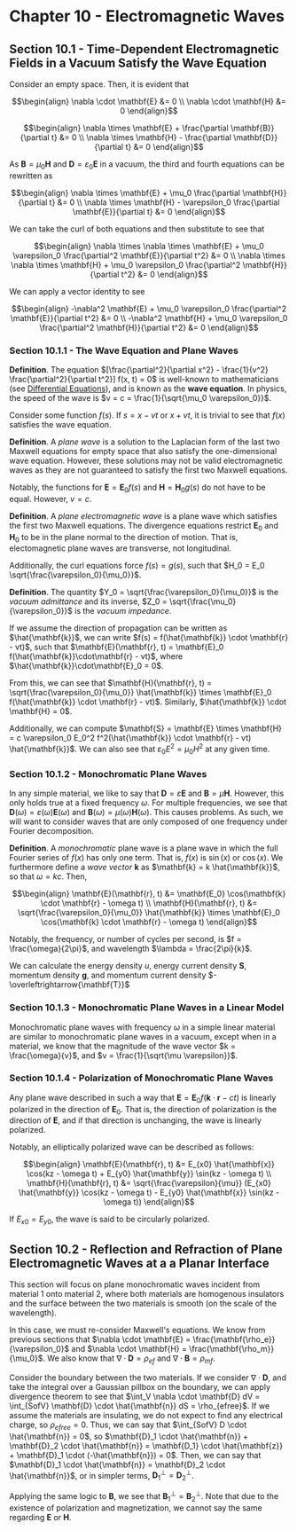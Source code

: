 # Chapter 10 - Electromagnetic Waves

## Section 10.1 - Time-Dependent Electromagnetic Fields in a Vacuum Satisfy the Wave Equation

Consider an empty space. Then, it is evident that

$$\begin{align}
    \nabla \cdot \mathbf{E} &= 0 \\
    \nabla \cdot \mathbf{H} &= 0
\end{align}$$

$$\begin{align}
\nabla \times \mathbf{E} + \frac{\partial \mathbf{B}}{\partial t} &= 0 \\
\nabla \times \mathbf{H} - \frac{\partial \mathbf{D}}{\partial t} &= 0
\end{align}$$

As $\mathbf{B} = \mu_0 \mathbf{H}$ and $\mathbf{D} = \varepsilon_0 \mathbf{E}$ in a vacuum, the third and fourth equations can be rewritten as

$$\begin{align}
\nabla \times \mathbf{E} + \mu_0 \frac{\partial \mathbf{H}}{\partial t} &= 0 \\
\nabla \times \mathbf{H} - \varepsilon_0 \frac{\partial \mathbf{E}}{\partial t} &= 0
\end{align}$$

We can take the curl of both equations and then substitute to see that

$$\begin{align}
\nabla \times \nabla \times \mathbf{E} + \mu_0 \varepsilon_0 \frac{\partial^2 \mathbf{E}}{\partial t^2} &= 0 \\
\nabla \times \nabla \times \mathbf{H} + \mu_0 \varepsilon_0 \frac{\partial^2 \mathbf{H}}{\partial t^2} &= 0
\end{align}$$

We can apply a vector identity to see

$$\begin{align}
-\nabla^2 \mathbf{E} + \mu_0 \varepsilon_0 \frac{\partial^2 \mathbf{E}}{\partial t^2} &= 0 \\
-\nabla^2 \mathbf{H} + \mu_0 \varepsilon_0 \frac{\partial^2 \mathbf{H}}{\partial t^2} &= 0
\end{align}$$

### Section 10.1.1 - The Wave Equation and Plane Waves

**Definition**. The equation $[\frac{\partial^2}{\partial x^2} - \frac{1}{v^2} \frac{\partial^2}{\partial t^2}] f(x, t) = 0$ is well-known to mathematicians (see [Differential Equations](../../todo.md)), and is known as the **wave equation**. In physics, the speed of the wave is $v = c = \frac{1}{\sqrt{\mu_0 \varepsilon_0}}$.

Consider some function $f(s)$. If $s = x - vt$ or $x + vt$, it is trivial to see that $f(x)$ satisfies the wave equation.

**Definition**. A *plane wave* is a solution to the Laplacian form of the last two Maxwell equations for empty space that also satisfy the one-dimensional wave equation. However, these solutions may not be valid electromagnetic waves as they are not guaranteed to satisfy the first two Maxwell equations.

Notably, the functions for $\mathbf{E} = \mathbf{E}_0 f(s)$ and $\mathbf{H} = \mathbf{H}_0 g(s)$ do not have to be equal. However, $v = c$.

**Definition**. A *plane electromagnetic wave* is a plane wave which satisfies the first two Maxwell equations. The divergence equations restrict $\mathbf{E}_0$ and $\mathbf{H}_0$ to be in the plane normal to the direction of motion. That is, electomagnetic plane waves are transverse, not longitudinal.

Additionally, the curl equations force $f(s) = g(s)$, such that $H_0 = E_0 \sqrt{\frac{\varepsilon_0}{\mu_0}}$.

**Definition**. The quantity $Y_0 = \sqrt{\frac{\varepsilon_0}{\mu_0}}$ is the *vacuum admittance* and its inverse, $Z_0 = \sqrt{\frac{\mu_0}{\varepsilon_0}}$ is the *vacuum impedance*.

If we assume the direction of propagation can be written as $\hat{\mathbf{k}}$, we can write $f(s) = f(\hat{\mathbf{k}} \cdot \mathbf{r} - vt)$, such that $\mathbf{E}(\mathbf{r}, t) = \mathbf{E}_0 f(\hat{\mathbf{k}}\cdot\mathbf{r} - vt)$, where $\hat{\mathbf{k}}\cdot\mathbf{E}_0 = 0$.

From this, we can see that $\mathbf{H}(\mathbf{r}, t) = \sqrt{\frac{\varepsilon_0}{\mu_0}} \hat{\mathbf{k}} \times \mathbf{E}_0 f(\hat{\mathbf{k}} \cdot \mathbf{r} - vt)$. Similarly, $\hat{\mathbf{k}} \cdot \mathbf{H} = 0$.

Additionally, we can compute $\mathbf{S} = \mathbf{E} \times \mathbf{H} = c \varepsilon_0 E_0^2 f^2(\hat{\mathbf{k}} \cdot \mathbf{r} - vt) \hat{\mathbf{k}}$. We can also see that $\varepsilon_0 E^2 = \mu_0 H^2$ at any given time.

### Section 10.1.2 - Monochromatic Plane Waves

In any simple material, we like to say that $\mathbf{D} = \varepsilon \mathbf{E}$ and $\mathbf{B} = \mu \mathbf{H}$. However, this only holds true at a fixed frequency $\omega$. For multiple frequencies, we see that $\mathbf{D}(\omega) = \varepsilon(\omega)\mathbf{E}(\omega)$ and $\mathbf{B}(\omega) = \mu(\omega)\mathbf{H}(\omega)$. This causes problems. As such, we will want to consider waves that are only composed of one frequency under Fourier decomposition.

**Definition**. A *monochromatic* plane wave is a plane wave in which the full Fourier series of $f(x)$ has only one term. That is, $f(x)$ is $\sin(x)$ or $\cos(x)$. We furthermore define a *wave vector* $\mathbf{k}$ as $\mathbf{k} = k \hat{\mathbf{k}}$, so that $\omega = kc$. Then,

$$\begin{align}
\mathbf{E}(\mathbf{r}, t) &= \mathbf{E_0} \cos(\mathbf{k} \cdot \mathbf{r} - \omega t) \\
\mathbf{H}(\mathbf{r}, t) &= \sqrt{\frac{\varepsilon_0}{\mu_0}} \hat{\mathbf{k}} \times \mathbf{E}_0 \cos(\mathbf{k} \cdot \mathbf{r} - \omega t)
\end{align}$$

Notably, the frequency, or number of cycles per second, is $f = \frac{\omega}{2\pi}$, and wavelength $\lambda = \frac{2\pi}{k}$.

We can calculate the energy density $u$, energy current density $\mathbf{S}$, momentum density $\mathbf{g}$, and momentum current density $-\overleftrightarrow{\mathbf{T}}$

### Section 10.1.3 - Monochromatic Plane Waves in a Linear Model

Monochromatic plane waves with frequency $\omega$ in a simple linear material are similar to monochromatic plane waves in a vacuum, except when in a material, we know that the magnitude of the wave vector $k = \frac{\omega}{v}$, and $v = \frac{1}{\sqrt{\mu \varepsilon}}$.

### Section 10.1.4 - Polarization of Monochromatic Plane Waves

Any plane wave described in such a way that $\mathbf{E} = \mathbf{E}_0 f(\mathbf{k} \cdot \mathbf{r} - ct)$ is linearly polarized in the direction of $\mathbf{E}_0$. That is, the direction of polarization is the direction of $\mathbf{E}$, and if that direction is unchanging, the wave is linearly polarized.

Notably, an elliptically polarized wave can be described as follows:

$$\begin{align}
\mathbf{E}(\mathbf{r}, t) &= E_{x0} \hat{\mathbf{x}} \cos(kz - \omega t) + E_{y0} \hat{\mathbf{y}} \sin(kz - \omega t) \\
\mathbf{H}(\mathbf{r}, t) &= \sqrt{\frac{\varepsilon}{\mu}} (E_{x0} \hat{\mathbf{y}} \cos(kz - \omega t) - E_{y0} \hat{\mathbf{x}} \sin(kz - \omega t))
\end{align}$$

If $E_{x0} = E_{y0}$, the wave is said to be circularly polarized.

## Section 10.2 - Reflection and Refraction of Plane Electromagnetic Waves at a a Planar Interface

This section will focus on plane monochromatic waves incident from material 1 onto material 2, where both materials are homogenous insulators and the surface between the two materials is smooth (on the scale of the wavelength).

In this case, we must re-consider Maxwell's equations. We know from previous sections that $\nabla \cdot \mathbf{E} = \frac{\mathbf{\rho_e}}{\varepsilon_0}$ and $\nabla \cdot \mathbf{H} = \frac{\mathbf{\rho_m}}{\mu_0}$. We also know that $\nabla \cdot \mathbf{D} = \rho_{ef}$ and $\nabla \cdot \mathbf{B} = \rho_{mf}$.

Consider the boundary between the two materials. If we consider $\nabla \cdot \mathbf{D}$, and take the integral over a Gaussian pillbox on the boundary, we can apply divergence theorem to see that $\int_V \nabla \cdot \mathbf{D} dV = \int_{SofV} \mathbf{D} \cdot \hat{\mathbf{n}} dS = \rho_{efree}$. If we assume the materials are insulating, we do not expect to find any electrical charge, so $\rho_{efree} = 0$. Thus, we can say that $\int_{SofV} D \cdot \hat{\mathbf{n}} = 0$, so $\mathbf{D}_1 \cdot \hat{\mathbf{n}} + \mathbf{D}_2 \cdot \hat{\mathbf{n}} = \mathbf{D_1} \cdot \hat{\mathbf{z}} + \mathbf{D}_1 \cdot (-\hat{\mathbf{n}}) = 0$. Then, we can say that $\mathbf{D}_1 \cdot \hat{\mathbf{n}} = \mathbf{D}_2 \cdot \hat{\mathbf{n}}$, or in simpler terms, $\mathbf{D}_1^\perp = \mathbf{D}_2^\perp$.

Applying the same logic to $\mathbf{B}$, we see that $\mathbf{B}_1^\perp = \mathbf{B}_2^\perp$. Note that due to the existence of polarization and magnetization, we cannot say the same regarding $\mathbf{E}$ or $\mathbf{H}$.